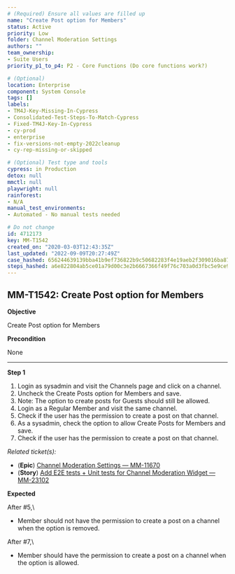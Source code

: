 ```yaml
---
# (Required) Ensure all values are filled up
name: "Create Post option for Members"
status: Active
priority: Low
folder: Channel Moderation Settings
authors: ""
team_ownership: 
- Suite Users
priority_p1_to_p4: P2 - Core Functions (Do core functions work?)

# (Optional)
location: Enterprise
component: System Console
tags: []
labels: 
- TM4J-Key-Missing-In-Cypress
- Consolidated-Test-Steps-To-Match-Cypress
- Fixed-TM4J-Key-In-Cypress
- cy-prod
- enterprise
- fix-versions-not-empty-2022cleanup
- cy-rep-missing-or-skipped

# (Optional) Test type and tools
cypress: in Production
detox: null
mmctl: null
playwright: null
rainforest: 
- N/A
manual_test_environments: 
- Automated - No manual tests needed

# Do not change
id: 4712173
key: MM-T1542
created_on: "2020-03-03T12:43:35Z"
last_updated: "2022-09-09T20:27:49Z"
case_hashed: 656244639139bba41b9ef736822b9c50682283f4e19aeb2f309016ba875150ce8fa9478866e7d503c60abf91c15b1c99
steps_hashed: a6e822804ab5ce01a79d00c3e2b6667366f49f76c703a0d3fbc5e9ce998e71769d91131f6286b65187a89e7c3d57ead2
---
```


<!-- (Auto-generated) Based on frontmatter's "key" and "name" -->

## MM-T1542: Create Post option for Members

**Objective**

Create Post option for Members

**Precondition**

None

---

**Step 1**

1. Login as sysadmin and visit the Channels page and click on a channel.
2. Uncheck the Create Posts option for Members and save.
3. Note: The option to create posts for Guests should still be allowed.
4. Login as a Regular Member and visit the same channel.
5. Check if the user has the permission to create a post on that channel.
6. As a sysadmin, check the option to allow Create Posts for Members and save.
7. Check if the user has the permission to create a post on that channel.

_Related ticket(s):_

- (**Epic**) [Channel Moderation Settings — MM-11670](https://mattermost.atlassian.net/browse/MM-11670)
- (**Story**) [Add E2E tests + Unit tests for Channel Moderation Widget — MM-23102](http://mmthttps%3A//mattermost.atlassian.net/browse/MM-23102)

**Expected**

After #5,\\

- Member should not have the permission to create a post on a channel when the option is removed.

After #7,\\

- Member should have the permission to create a post on a channel when the option is allowed.
